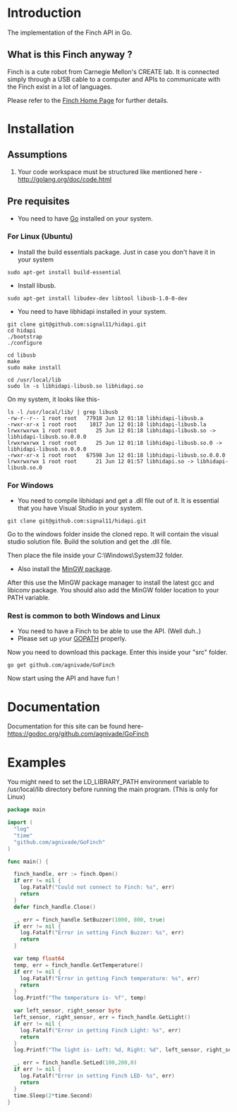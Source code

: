 Introduction
============
The implementation of the Finch API in Go.

What is this Finch anyway ?
---------------------------

Finch is a cute robot from Carnegie Mellon's CREATE lab. It is connected simply through a USB cable to a computer and APIs to communicate with the Finch exist in a lot of languages.

Please refer to the [Finch Home Page](http://www.finchrobot.com/) for further details.

Installation
============

Assumptions
-----------
1. Your code workspace must be structured like mentioned here - http://golang.org/doc/code.html

Pre requisites
--------------
- You need to have [Go](http://golang.org/) installed on your system.

### For Linux (Ubuntu)

- Install the build essentials package. Just in case you don't have it in your system
```
sudo apt-get install build-essential
```
- Install libusb.
```
sudo apt-get install libudev-dev libtool libusb-1.0-0-dev
```
- You need to have libhidapi installed in your system.
```
git clone git@github.com:signal11/hidapi.git
cd hidapi
./bootstrap
./configure

cd libusb
make
sudo make install

cd /usr/local/lib
sudo ln -s libhidapi-libusb.so libhidapi.so
```
On my system, it looks like this-
```
ls -l /usr/local/lib/ | grep libusb
-rw-r--r-- 1 root root   77918 Jun 12 01:18 libhidapi-libusb.a
-rwxr-xr-x 1 root root    1017 Jun 12 01:18 libhidapi-libusb.la
lrwxrwxrwx 1 root root      25 Jun 12 01:18 libhidapi-libusb.so -> libhidapi-libusb.so.0.0.0
lrwxrwxrwx 1 root root      25 Jun 12 01:18 libhidapi-libusb.so.0 -> libhidapi-libusb.so.0.0.0
-rwxr-xr-x 1 root root   67598 Jun 12 01:18 libhidapi-libusb.so.0.0.0
lrwxrwxrwx 1 root root      21 Jun 12 01:57 libhidapi.so -> libhidapi-libusb.so.0
```

### For Windows

- You need to compile libhidapi and get a .dll file out of it. It is essential that you have Visual Studio in your system.

```
git clone git@github.com:signal11/hidapi.git
```

Go to the windows folder inside the cloned repo. It will contain the visual studio solution file. Build the solution and get the .dll file.

Then place the file inside your C:\Windows\System32 folder.

- Also install the [MinGW package](http://www.mingw.org/wiki/Getting_Started).

After this use the MinGW package manager to install the latest gcc and libiconv package. You should also add the MinGW folder location to your PATH variable.

### Rest is common to both Windows and Linux

- You need to have a Finch to be able to use the API. (Well duh..)
- Please set up your [GOPATH](http://golang.org/doc/code.html#GOPATH) properly.

Now you need to download this package. Enter this inside your "src" folder.
```
go get github.com/agnivade/GoFinch
```
Now start using the API and have fun !

Documentation
=============

Documentation for this site can be found here- https://godoc.org/github.com/agnivade/GoFinch

Examples
========

You might need to set the LD_LIBRARY_PATH environment variable to /usr/local/lib directory before running the main program. (This is only for Linux)
```go
package main

import (
  "log"
  "time"
  "github.com/agnivade/GoFinch"
)

func main() {

  finch_handle, err := finch.Open()
  if err != nil {
    log.Fatalf("Could not connect to Finch: %s", err)
    return
  }
  defer finch_handle.Close()

  _, err = finch_handle.SetBuzzer(1000, 800, true)
  if err != nil {
    log.Fatalf("Error in setting Finch Buzzer: %s", err)
    return
  }

  var temp float64
  temp, err = finch_handle.GetTemperature()
  if err != nil {
    log.Fatalf("Error in getting Finch temperature: %s", err)
    return
  }
  log.Printf("The temperature is- %f", temp)

  var left_sensor, right_sensor byte
  left_sensor, right_sensor, err = finch_handle.GetLight()
  if err != nil {
    log.Fatalf("Error in getting Finch Light: %s", err)
    return
  }
  log.Printf("The light is- Left: %d, Right: %d", left_sensor, right_sensor)

  _, err = finch_handle.SetLed(100,200,0)
  if err != nil {
    log.Fatalf("Error in setting Finch LED- %s", err)
    return
  }
  time.Sleep(2*time.Second)
}
```


